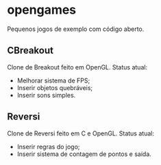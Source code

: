 opengames
=========

Pequenos jogos de exemplo com código aberto.

CBreakout
---------
Clone de Breakout feito em OpenGL.
Status atual:
- Melhorar sistema de FPS;
- Inserir objetos quebráveis;
- Inserir sons simples.

Reversi
-------
Clone de Reversi feito em C e OpenGL.
Status atual:
- Inserir regras do jogo;
- Inserir sistema de contagem de pontos e saída.
